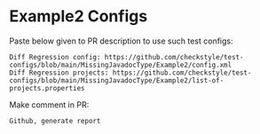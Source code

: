 # Example2 Configs
Paste below given to PR description to use such test configs:
```
Diff Regression config: https://github.com/checkstyle/test-configs/blob/main/MissingJavadocType/Example2/config.xml
Diff Regression projects: https://github.com/checkstyle/test-configs/blob/main/MissingJavadocType/Example2/list-of-projects.properties
```
Make comment in PR:
```
Github, generate report
```
